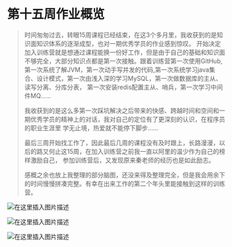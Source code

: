 # 第十五周作业概览

> 时间匆匆过去，转眼15周课程已经结束，在这3个多月里，我收获到的是知识面知识体系的逐渐成型，也对一期优秀学员的作业感到惊叹。
> 开始决定加入训练营就是想通过课程能换一份好工作，但是由于自己的基础和知识面不够完全，大部分知识点都是第一次接触。跟着训练营第一次使用GitHub,
> 第一次系统了解JVM，第一次动手写并发的代码,第一次系统学习java集合、设计模式，第一次由浅入深的学习MySQL，第一次做数据库的主从、读写分离、分库分表，
> 第一次安装redis配置主从、哨兵，第一次学习中间件MQ......
>
> 我收获到的是这么多第一次踩坑解决之后带来的快感、跨越时间和空间和一期优秀学员的精神上的对话，我对自己的定位有了更深刻的认识，在程序员的职业生涯里
> 学无止境，热爱就不能停下脚步......
>
> 最后三周开始找工作了，因此最后几周的课程没有及时跟上，长路漫漫，以后的路又何止这15周，在加入训练营之前我一直以阿里的温少作为自己的榜样激励自己，
> 参加训练营后，又发现原来秦老师的经历也是如此励志。
>
> 感概之余也放上我整理的部分脑图，还没来得及整理完全，但是我会用余下的时间慢慢拼凑完整。有幸在出来工作的第二个年头里能接触到这样的训练营。
>

![在这里插入图片描述](https://img-blog.csdnimg.cn/c755b4d285a64488bdac0b46157910b2.png)

![在这里插入图片描述](https://img-blog.csdnimg.cn/bdccb162e93d48b7a2321f758f088fef.png)

![在这里插入图片描述](https://img-blog.csdnimg.cn/62ee51530cad43b5a95d6ba5909d8e82.png)
